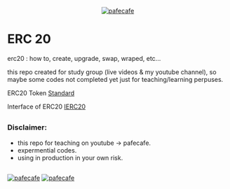 <p align="center"> 
<a href="https://youtube.com/pafecafe" target="blank"><img src="https://img.shields.io/badge/youtube-watch-red/follow/cafe_pafe?logo=youtube&style=plastic&logoColor=red&labelColor=334455" alt="pafecafe" /></a> 
</p>

# ERC 20
erc20 : how to, create, upgrade, swap, wraped, etc...

this repo created for study group (live videos & my youtube channel), so maybe some codes not completed yet just for teaching/learning perpuses.

ERC20 Token [Standard](https://eips.ethereum.org/EIPS/eip-20)

Interface of ERC20 [IERC20](https://github.com/mosi-sol/erc20/blob/main/IERC20.sol)

##

### Disclaimer:
- this repo for teaching on youtube -> pafecafe.
- expermential codes.
- using in production in your own risk.

##
<div>
<span align="left"> 
<a href="https://img.shields.io/github/license/mosi-sol/erc20" target="blank">
  <img src="https://img.shields.io/github/license/mosi-sol/erc20" alt="pafecafe" /></a> 
</span>
<span align="center"> 
<a href="https://img.shields.io/twitter/url?url=https%3A%2F%2Fgithub.com%2Fmosi-sol%2Ferc20" target="blank"><img src="https://img.shields.io/twitter/url?url=https%3A%2F%2Fgithub.com%2Fmosi-sol%2Ferc20" alt="pafecafe" /></a> 
</span>
</div>
